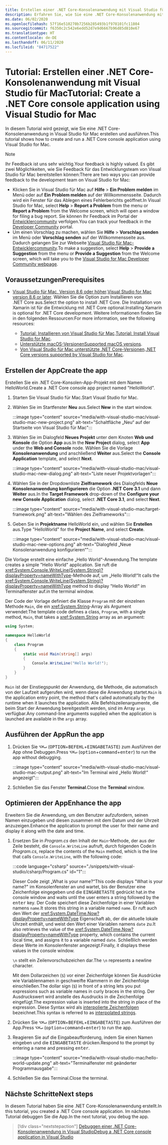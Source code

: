 ```yaml
---
title: Erstellen einer .NET Core-Konsolenanwendung mit Visual Studio für Mac
description: Erfahren Sie, wie Sie eine .NET Core-Konsolenanwendung mit Visual Studio für Mac erstellen.
ms.date: 06/02/2020
ms.openlocfilehash: 57f16e510270b7256b285493b1f978101fc11804
ms.sourcegitcommit: f6350c2c542e6edd52d7e9d6667b96d85d810e67
ms.translationtype: HT
ms.contentlocale: de-DE
ms.lasthandoff: 06/11/2020
ms.locfileid: "84717522"
---
```

# <a name="tutorial-create-a-net-core-console-application-using-visual-studio-for-mac"></a><span data-ttu-id="38569-103">Tutorial: Erstellen einer .NET Core-Konsolenanwendung mit Visual Studio für Mac</span><span class="sxs-lookup"><span data-stu-id="38569-103">Tutorial: Create a .NET Core console application using Visual Studio for Mac</span></span>

<span data-ttu-id="38569-104">In diesem Tutorial wird gezeigt, wie Sie eine .NET Core-Konsolenanwendung in Visual Studio für Mac erstellen und ausführen.</span><span class="sxs-lookup"><span data-stu-id="38569-104">This tutorial shows how to create and run a .NET Core console application using Visual Studio for Mac.</span></span>

> [!NOTE]
> <span data-ttu-id="38569-105">Ihr Feedback ist uns sehr wichtig.</span><span class="sxs-lookup"><span data-stu-id="38569-105">Your feedback is highly valued.</span></span> <span data-ttu-id="38569-106">Es gibt zwei Möglichkeiten, wie Sie Feedback für das Entwicklungsteam von Visual Studio für Mac bereitstellen können:</span><span class="sxs-lookup"><span data-stu-id="38569-106">There are two ways you can provide feedback to the development team on Visual Studio for Mac:</span></span>
>
> * <span data-ttu-id="38569-107">Klicken Sie in Visual Studio für Mac auf **Hilfe** > **Ein Problem melden** im Menü oder auf **Ein Problem melden** auf der Willkommensseite. Dadurch wird ein Fenster für das Ablegen eines Fehlerberichts geöffnet.</span><span class="sxs-lookup"><span data-stu-id="38569-107">In Visual Studio for Mac, select **Help** > **Report a Problem** from the menu or **Report a Problem** from the Welcome screen, which will open a window for filing a bug report.</span></span> <span data-ttu-id="38569-108">Sie können Ihr Feedback im Portal der [Entwicklercommunity](https://developercommunity.visualstudio.com/spaces/8/index.html) verfolgen.</span><span class="sxs-lookup"><span data-stu-id="38569-108">You can track your feedback in the [Developer Community](https://developercommunity.visualstudio.com/spaces/8/index.html) portal.</span></span>
> * <span data-ttu-id="38569-109">Um einen Vorschlag zu machen, wählen Sie **Hilfe** > **Vorschlag senden** im Menü oder **Vorschlag senden** auf der Willkommensseite aus. Dadurch gelangen Sie zur Webseite [Visual Studio für Mac-Entwicklercommunity](https://developercommunity.visualstudio.com/content/idea/post.html?space=41).</span><span class="sxs-lookup"><span data-stu-id="38569-109">To make a suggestion, select **Help** > **Provide a Suggestion** from the menu or **Provide a Suggestion** from the Welcome screen, which will take you to the [Visual Studio for Mac Developer Community webpage](https://developercommunity.visualstudio.com/content/idea/post.html?space=41).</span></span>

## <a name="prerequisites"></a><span data-ttu-id="38569-110">Voraussetzungen</span><span class="sxs-lookup"><span data-stu-id="38569-110">Prerequisites</span></span>

* <span data-ttu-id="38569-111">[Visual Studio für Mac, Version 8.6 oder höher](https://visualstudio.microsoft.com/vs/mac/?utm_medium=microsoft&utm_source=docs.microsoft.com&utm_campaign=inline+link).</span><span class="sxs-lookup"><span data-stu-id="38569-111">[Visual Studio for Mac version 8.6 or later](https://visualstudio.microsoft.com/vs/mac/?utm_medium=microsoft&utm_source=docs.microsoft.com&utm_campaign=inline+link).</span></span> <span data-ttu-id="38569-112">Wählen Sie die Option zum Installieren von .NET Core aus.</span><span class="sxs-lookup"><span data-stu-id="38569-112">Select the option to install .NET Core.</span></span> <span data-ttu-id="38569-113">Die Installation von Xamarin ist für die Entwicklung mit .NET Core optional.</span><span class="sxs-lookup"><span data-stu-id="38569-113">Installing Xamarin is optional for .NET Core development.</span></span> <span data-ttu-id="38569-114">Weitere Informationen finden Sie in den folgenden Ressourcen:</span><span class="sxs-lookup"><span data-stu-id="38569-114">For more information, see the following resources:</span></span>

  * <span data-ttu-id="38569-115">[Tutorial: Installieren von Visual Studio für Mac](/visualstudio/mac/installation).</span><span class="sxs-lookup"><span data-stu-id="38569-115">[Tutorial: Install Visual Studio for Mac](/visualstudio/mac/installation).</span></span>
  * <span data-ttu-id="38569-116">[Unterstützte macOS-Versionen](../install/dependencies.md?pivots=os-macos)</span><span class="sxs-lookup"><span data-stu-id="38569-116">[Supported macOS versions](../install/dependencies.md?pivots=os-macos).</span></span>
  * <span data-ttu-id="38569-117">[Von Visual Studio für Mac unterstützte .NET Core-Versionen](/visualstudio/mac/net-core-support).</span><span class="sxs-lookup"><span data-stu-id="38569-117">[.NET Core versions supported by Visual Studio for Mac](/visualstudio/mac/net-core-support).</span></span>

## <a name="create-the-app"></a><span data-ttu-id="38569-118">Erstellen der App</span><span class="sxs-lookup"><span data-stu-id="38569-118">Create the app</span></span>

<span data-ttu-id="38569-119">Erstellen Sie ein .NET Core-Konsolen-App-Projekt mit dem Namen HelloWorld.</span><span class="sxs-lookup"><span data-stu-id="38569-119">Create a .NET Core console app project named "HelloWorld".</span></span>

1. <span data-ttu-id="38569-120">Starten Sie Visual Studio für Mac.</span><span class="sxs-lookup"><span data-stu-id="38569-120">Start Visual Studio for Mac.</span></span>

1. <span data-ttu-id="38569-121">Wählen Sie im Startfenster **Neu** aus.</span><span class="sxs-lookup"><span data-stu-id="38569-121">Select **New** in the start window.</span></span>

   :::image type="content" source="media/with-visual-studio-mac/visual-studio-mac-new-project.png" alt-text="Schaltfläche „Neu“ auf der Startseite von Visual Studio für Mac":::

1. <span data-ttu-id="38569-123">Wählen Sie im Dialogfeld **Neues Projekt** unter dem Knoten **Web und Konsole** die Option **App** aus.</span><span class="sxs-lookup"><span data-stu-id="38569-123">In the **New Project** dialog, select **App** under the **Web and Console** node.</span></span> <span data-ttu-id="38569-124">Wählen Sie die Vorlage **Konsolenanwendung** und anschließend **Weiter** aus.</span><span class="sxs-lookup"><span data-stu-id="38569-124">Select the **Console Application** template, and select **Next**.</span></span>

   :::image type="content" source="media/with-visual-studio-mac/visual-studio-mac-new-dialog.png" alt-text="Liste neuer Projektvorlagen":::

1. <span data-ttu-id="38569-126">Wählen Sie in der Dropdownliste **Zielframework** des Dialogfelds **Neue Konsolenanwendung konfigurieren** die Option **.NET Core 3.1** und dann **Weiter** aus.</span><span class="sxs-lookup"><span data-stu-id="38569-126">In the **Target Framework** drop-down of the **Configure your new Console Application** dialog, select **.NET Core 3.1**, and select **Next**.</span></span>

   :::image type="content" source="media/with-visual-studio-mac/target-framework.png" alt-text="Wählen des Zielframeworks":::

1. <span data-ttu-id="38569-128">Geben Sie in **Projektname** HelloWorld ein, und wählen Sie **Erstellen** aus.</span><span class="sxs-lookup"><span data-stu-id="38569-128">Type "HelloWorld" for the **Project Name**, and select **Create**.</span></span>

   :::image type="content" source="media/with-visual-studio-mac/visual-studio-mac-new-options.png" alt-text="Dialogfeld „Neue Konsolenanwendung konfigurieren“":::

<span data-ttu-id="38569-130">Die Vorlage erstellt eine einfache „Hello World“-Anwendung.</span><span class="sxs-lookup"><span data-stu-id="38569-130">The template creates a simple "Hello World" application.</span></span> <span data-ttu-id="38569-131">Sie ruft die <xref:System.Console.WriteLine(System.String)?displayProperty=nameWithType>-Methode auf, um „Hello World!“</span><span class="sxs-lookup"><span data-stu-id="38569-131">It calls the <xref:System.Console.WriteLine(System.String)?displayProperty=nameWithType> method to display "Hello World!"</span></span> <span data-ttu-id="38569-132">im Terminalfenster auf.</span><span class="sxs-lookup"><span data-stu-id="38569-132">in the terminal window.</span></span>

<span data-ttu-id="38569-133">Der Code der Vorlage definiert die Klasse `Program` mit der einzelnen Methode `Main`, die ein <xref:System.String>-Array als Argument verwendet:</span><span class="sxs-lookup"><span data-stu-id="38569-133">The template code defines a class, `Program`, with a single method, `Main`, that takes a <xref:System.String> array as an argument:</span></span>

```csharp
using System;

namespace HelloWorld
{
    class Program
    {
        static void Main(string[] args)
        {
            Console.WriteLine("Hello World!");
        }
    }
}
```

<span data-ttu-id="38569-134">`Main` ist der Einstiegspunkt der Anwendung, die Methode, die automatisch von der Laufzeit aufgerufen wird, wenn diese die Anwendung startet.</span><span class="sxs-lookup"><span data-stu-id="38569-134">`Main` is the application entry point, the method that's called automatically by the runtime when it launches the application.</span></span> <span data-ttu-id="38569-135">Alle Befehlszeilenargumente, die beim Start der Anwendung bereitgestellt werden, sind im Array `args` verfügbar.</span><span class="sxs-lookup"><span data-stu-id="38569-135">Any command-line arguments supplied when the application is launched are available in the `args` array.</span></span>

## <a name="run-the-app"></a><span data-ttu-id="38569-136">Ausführen der App</span><span class="sxs-lookup"><span data-stu-id="38569-136">Run the app</span></span>

1. <span data-ttu-id="38569-137">Drücken Sie <kbd>⌥</kbd><kbd>⌘</kbd><kbd>↵</kbd> (<kbd>OPTION</kbd>+<kbd>BEFEHL</kbd>+<kbd>EINGABETASTE</kbd>) zum Ausführen der App ohne Debuggen.</span><span class="sxs-lookup"><span data-stu-id="38569-137">Press <kbd>⌥</kbd><kbd>⌘</kbd><kbd>↵</kbd> (<kbd>option</kbd>+<kbd>command</kbd>+<kbd>enter</kbd>) to run the app without debugging.</span></span>

   :::image type="content" source="media/with-visual-studio-mac/visual-studio-mac-output.png" alt-text="Im Terminal wird „Hello World!“ angezeigt":::

1. <span data-ttu-id="38569-139">Schließen Sie das Fenster **Terminal**.</span><span class="sxs-lookup"><span data-stu-id="38569-139">Close the **Terminal** window.</span></span>

## <a name="enhance-the-app"></a><span data-ttu-id="38569-140">Optimieren der App</span><span class="sxs-lookup"><span data-stu-id="38569-140">Enhance the app</span></span>

<span data-ttu-id="38569-141">Erweitern Sie die Anwendung, um den Benutzer aufzufordern, seinen Namen einzugeben und diesen zusammen mit dem Datum und der Uhrzeit anzuzeigen.</span><span class="sxs-lookup"><span data-stu-id="38569-141">Enhance the application to prompt the user for their name and display it along with the date and time.</span></span>

1. <span data-ttu-id="38569-142">Ersetzen Sie in *Program.cs* den Inhalt der `Main`-Methode, der aus der Zeile besteht, die `Console.WriteLine` aufruft, durch folgenden Code:</span><span class="sxs-lookup"><span data-stu-id="38569-142">In *Program.cs*, replace the contents of the `Main` method, which is the line that calls `Console.WriteLine`, with the following code:</span></span>

   :::code language="csharp" source="./snippets/with-visual-studio/csharp/Program.cs" id="1":::

   <span data-ttu-id="38569-143">Dieser Code zeigt „What is your name?“</span><span class="sxs-lookup"><span data-stu-id="38569-143">This code displays "What is your name?"</span></span> <span data-ttu-id="38569-144">im Konsolenfenster an und wartet, bis der Benutzer eine Zeichenfolge eingegeben und die <kbd>EINGABETASTE</kbd> gedrückt hat.</span><span class="sxs-lookup"><span data-stu-id="38569-144">in the console window and waits until the user enters a string followed by the <kbd>enter</kbd> key.</span></span> <span data-ttu-id="38569-145">Der Code speichert diese Zeichenfolge in einer Variablen namens `name`.</span><span class="sxs-lookup"><span data-stu-id="38569-145">It stores this string in a variable named `name`.</span></span> <span data-ttu-id="38569-146">Er ruft auch den Wert der <xref:System.DateTime.Now?displayProperty=nameWithType> Eigenschaft ab, der die aktuelle lokale Uhrzeit enthält, und weist den Wert einer Variablen namens `date` zu.</span><span class="sxs-lookup"><span data-stu-id="38569-146">It also retrieves the value of the <xref:System.DateTime.Now?displayProperty=nameWithType> property, which contains the current local time, and assigns it to a variable named `date`.</span></span> <span data-ttu-id="38569-147">Schließlich werden diese Werte im Konsolenfenster angezeigt.</span><span class="sxs-lookup"><span data-stu-id="38569-147">Finally, it displays these values in the console window.</span></span>

   <span data-ttu-id="38569-148">`\n` stellt ein Zeilenvorschubzeichen dar.</span><span class="sxs-lookup"><span data-stu-id="38569-148">The `\n` represents a newline character.</span></span>

   <span data-ttu-id="38569-149">Mit dem Dollarzeichen (`$`) vor einer Zeichenfolge können Sie Ausdrücke wie Variablennamen in geschweifte Klammern in der Zeichenfolge einschließen.</span><span class="sxs-lookup"><span data-stu-id="38569-149">The dollar sign (`$`) in front of a string lets you put expressions such as variable names in curly braces in the string.</span></span> <span data-ttu-id="38569-150">Der Ausdruckswert wird anstelle des Ausdrucks in die Zeichenfolge eingefügt.</span><span class="sxs-lookup"><span data-stu-id="38569-150">The expression value is inserted into the string in place of the expression.</span></span> <span data-ttu-id="38569-151">Diese Syntax wird als [interpolierte Zeichenfolgen](../../csharp/language-reference/tokens/interpolated.md) bezeichnet.</span><span class="sxs-lookup"><span data-stu-id="38569-151">This syntax is referred to as [interpolated strings](../../csharp/language-reference/tokens/interpolated.md).</span></span>

1. <span data-ttu-id="38569-152">Drücken Sie <kbd>⌥</kbd><kbd>⌘</kbd><kbd>↵</kbd> (<kbd>OPTION</kbd>+<kbd>BEFEHL</kbd>+<kbd>EINGABETASTE</kbd>) zum Ausführen der App.</span><span class="sxs-lookup"><span data-stu-id="38569-152">Press <kbd>⌥</kbd><kbd>⌘</kbd><kbd>↵</kbd> (<kbd>option</kbd>+<kbd>command</kbd>+<kbd>enter</kbd>) to run the app.</span></span>

1. <span data-ttu-id="38569-153">Reagieren Sie auf die Eingabeaufforderung, indem Sie einen Namen eingeben und die <kbd>EINGABETASTE</kbd> drücken.</span><span class="sxs-lookup"><span data-stu-id="38569-153">Respond to the prompt by entering a name and pressing <kbd>enter</kbd>.</span></span>

   :::image type="content" source="media/with-visual-studio-mac/hello-world-update.png" alt-text="Terminalfenster mit geänderter Programmausgabe":::

1. <span data-ttu-id="38569-155">Schließen Sie das Terminal.</span><span class="sxs-lookup"><span data-stu-id="38569-155">Close the terminal.</span></span>

## <a name="next-steps"></a><span data-ttu-id="38569-156">Nächste Schritte</span><span class="sxs-lookup"><span data-stu-id="38569-156">Next steps</span></span>

<span data-ttu-id="38569-157">In diesem Tutorial haben Sie eine .NET Core-Konsolenanwendung erstellt.</span><span class="sxs-lookup"><span data-stu-id="38569-157">In this tutorial, you created a .NET Core console application.</span></span> <span data-ttu-id="38569-158">Im nächsten Tutorial debuggen Sie die App.</span><span class="sxs-lookup"><span data-stu-id="38569-158">In the next tutorial, you debug the app.</span></span>

> [!div class="nextstepaction"]
> [<span data-ttu-id="38569-159">Debuggen einer .NET Core-Konsolenanwendung in Visual Studio</span><span class="sxs-lookup"><span data-stu-id="38569-159">Debug a .NET Core console application in Visual Studio</span></span>](debugging-with-visual-studio-mac.md)
